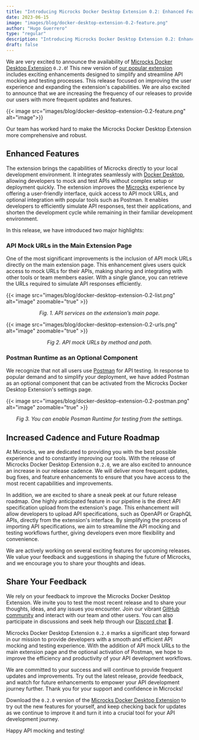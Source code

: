 ```yaml
---
title: "Introducing Microcks Docker Desktop Extension 0.2: Enhanced Features and Increased Cadence 🚀"
date: 2023-06-15
image: "images/blog/docker-desktop-extension-0.2-feature.png"
author: "Hugo Guerrero"
type: "regular"
description: "Introducing Microcks Docker Desktop Extension 0.2: Enhanced Features and Increased Cadence 🚀"
draft: false
---
```


We are very excited to announce the availability of [Microcks Docker Desktop Extension](https://microcks.io/documentation/installing/docker-desktop-extension/) `0.2.0`! This new version of [our popular extension](https://dev.to/docker/9-docker-extensions-every-developer-must-try-1no2) includes exciting enhancements designed to simplify and streamline API mocking and testing processes. This release focused on improving the user experience and expanding the extension's capabilities. We are also excited to announce that we are increasing the frequency of our releases to provide our users with more frequent updates and features.

{{< image src="images/blog/docker-desktop-extension-0.2-feature.png" alt="image">}}

Our team has worked hard to make the Microcks Docker Desktop Extension more comprehensive and robust. 

## Enhanced Features

The extension brings the capabilities of Microcks directly to your local development environment. It integrates seamlessly with [Docker Desktop](https://www.docker.com/products/docker-desktop/), allowing developers to mock and test APIs without complex setup or deployment quickly. The extension improves the [Microcks](https://microcks.io/) experience by offering a user-friendly interface, quick access to API mock URLs, and optional integration with popular tools such as Postman. It enables developers to efficiently simulate API responses, test their applications, and shorten the development cycle while remaining in their familiar development environment.

In this release, we have introduced two major highlights:

### API Mock URLs in the Main Extension Page

One of the most significant improvements is the inclusion of API mock URLs directly on the main extension page. This enhancement gives users quick access to mock URLs for their APIs, making sharing and integrating with other tools or team members easier. With a single glance, you can retrieve the URLs required to simulate API responses efficiently. 

{{< image src="images/blog/docker-desktop-extension-0.2-list.png" alt="image" zoomable="true" >}}
<div align="center"><i>Fig. 1. API services on the extension’s main page.</i></div>

{{< image src="images/blog/docker-desktop-extension-0.2-urls.png" alt="image" zoomable="true" >}}
<div align="center"><i>Fig 2. API mock URLs by method and path.</i></div>


### Postman Runtime as an Optional Component

We recognize that not all users use [Postman](https://postman.com) for API testing. In response to popular demand and to simplify your deployment, we have added Postman as an optional component that can be activated from the Microcks Docker Desktop Extension's settings page.

{{< image src="images/blog/docker-desktop-extension-0.2-postman.png" alt="image" zoomable="true" >}}
<div align="center"><i>Fig 3. You can enable Posman Runtime for testing from the settings.</i></div>


## Increased Cadence and Future Roadmap

At Microcks, we are dedicated to providing you with the best possible experience and to constantly improving our tools. With the release of Microcks Docker Desktop Extension `0.2.0`, we are also excited to announce an increase in our release cadence. We will deliver more frequent updates, bug fixes, and feature enhancements to ensure that you have access to the most recent capabilities and improvements.

In addition, we are excited to share a sneak peek at our future release roadmap. One highly anticipated feature in our pipeline is the direct API specification upload from the extension's page. This enhancement will allow developers to upload API specifications, such as OpenAPI or GraphQL APIs, directly from the extension's interface. By simplifying the process of importing API specifications, we aim to streamline the API mocking and testing workflows further, giving developers even more flexibility and convenience. 

We are actively working on several exciting features for upcoming releases. We value your feedback and suggestions in shaping the future of Microcks, and we encourage you to share your thoughts and ideas.


## Share Your Feedback

We rely on your feedback to improve the Microcks Docker Desktop Extension. We invite you to test the most recent release and to share your thoughts, ideas, and any issues you encounter. Join our vibrant [GitHub community](https://github.com/microcks) and interact with our team and other users. You can also participate in discussions and seek help through our [Discord chat](https://microcks.io/discord-invite/) 🐙.

Microcks Docker Desktop Extension `0.2.0` marks a significant step forward in our mission to provide developers with a smooth and efficient API mocking and testing experience. With the addition of API mock URLs to the main extension page and the optional activation of Postman, we hope to improve the efficiency and productivity of your API development workflows.

We are committed to your success and will continue to provide frequent updates and improvements. Try out the latest release, provide feedback, and watch for future enhancements to empower your API development journey further. Thank you for your support and confidence in Microcks! 

Download the `0.2.0` version of the [Microcks Docker Desktop Extension](https://microcks.io/documentation/installing/docker-desktop-extension/) to try out the new features for yourself, and keep checking back for updates as we continue to improve it and turn it into a crucial tool for your API development journey.

Happy API mocking and testing!
